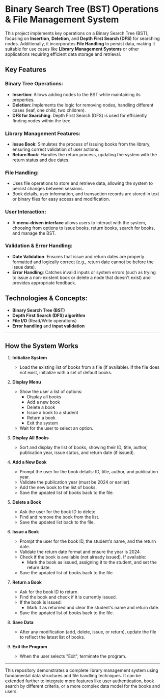 # Binary Search Tree (BST) Operations & File Management System

This project implements key operations on a Binary Search Tree (BST), focusing on **Insertion**, **Deletion**, and **Depth First Search (DFS)** for searching nodes. Additionally, it incorporates **File Handling** to persist data, making it suitable for use cases like **Library Management Systems** or other applications requiring efficient data storage and retrieval.

## Key Features

### Binary Tree Operations:
- **Insertion**: Allows adding nodes to the BST while maintaining its properties.
- **Deletion**: Implements the logic for removing nodes, handling different cases (leaf, one child, two children).
- **DFS for Searching**: Depth First Search (DFS) is used for efficiently finding nodes within the tree.

### Library Management Features:
- **Issue Book**: Simulates the process of issuing books from the library, ensuring correct validation of user actions.
- **Return Book**: Handles the return process, updating the system with the return status and due dates.

### File Handling:
- Uses file operations to store and retrieve data, allowing the system to persist changes between sessions.
- Book details, user information, and transaction records are stored in text or binary files for easy access and modification.

### User Interaction:
- A **menu-driven interface** allows users to interact with the system, choosing from options to issue books, return books, search for books, and manage the BST.

### Validation & Error Handling:
- **Date Validation**: Ensures that issue and return dates are properly formatted and logically correct (e.g., return date cannot be before the issue date).
- **Error Handling**: Catches invalid inputs or system errors (such as trying to issue a non-existent book or delete a node that doesn't exist) and provides appropriate feedback.

## Technologies & Concepts:
- **Binary Search Tree (BST)**
- **Depth First Search (DFS) algorithm**
- **File I/O** (Read/Write operations)
- **Error handling** and **input validation**

---

## How the System Works

1. **Initialize System**
   - Load the existing list of books from a file (if available). If the file does not exist, initialize with a set of default books.

2. **Display Menu**
   - Show the user a list of options:
     - Display all books
     - Add a new book
     - Delete a book
     - Issue a book to a student
     - Return a book
     - Exit the system
   - Wait for the user to select an option.

3. **Display All Books**
   - Sort and display the list of books, showing their ID, title, author, publication year, issue status, and return date (if issued).

4. **Add a New Book**
   - Prompt the user for the book details: ID, title, author, and publication year.
   - Validate the publication year (must be 2024 or earlier).
   - Add the new book to the list of books.
   - Save the updated list of books back to the file.

5. **Delete a Book**
   - Ask the user for the book ID to delete.
   - Find and remove the book from the list.
   - Save the updated list back to the file.

6. **Issue a Book**
   - Prompt the user for the book ID, the student's name, and the return date.
   - Validate the return date format and ensure the year is 2024.
   - Check if the book is available (not already issued). If available:
     - Mark the book as issued, assigning it to the student, and set the return date.
   - Save the updated list of books back to the file.

7. **Return a Book**
   - Ask for the book ID to return.
   - Find the book and check if it is currently issued.
   - If the book is issued:
     - Mark it as returned and clear the student's name and return date.
   - Save the updated list of books back to the file.

8. **Save Data**
   - After any modification (add, delete, issue, or return), update the file to reflect the latest list of books.

9. **Exit the Program**
   - When the user selects "Exit", terminate the program.

---

This repository demonstrates a complete library management system using fundamental data structures and file handling techniques. It can be extended further to integrate more features like user authentication, book search by different criteria, or a more complex data model for the books and users.
